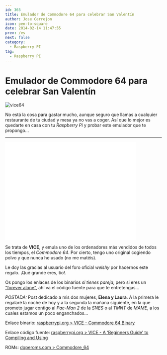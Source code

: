 ```yaml
---
id: 365
title: Emulador de Commodore 64 para celebrar San Valentín
author: Jose Cerrejon
icon: pen-to-square
date: 2014-02-14 11:47:55
prev: /es
next: false
category:
  - Raspberry PI
tag:
  - Raspberry PI
---
```


# Emulador de Commodore 64 para celebrar San Valentín

![vice64](/images/2014/02/vice64.png)

No está la cosa para gastar mucho, aunque seguro que llamas a cualquier restaurante de tu ciudad y mesa ya no vas a coger. Así que lo mejor es quedarte en casa con tu *Raspberry Pi* y probar este emulador que te propongo...

- - -
<iframe width="420" height="315" src="//www.youtube.com/embed/eY2gK1MPgh8" frameborder="0" allowfullscreen></iframe>

Se trata de **VICE**, y emula uno de los ordenadores más vendidos de todos los tiempos, el *Commodore 64*. Por cierto, tengo uno original cogiendo polvo y que nunca he usado (no me matéis).

Le doy las gracias al usuario del foro oficial *welshy* por hacernos este regalo. ¡Qué grande eres, tío!.

Os pongo los enlaces de los binarios _si tienes pareja_, pero si eres un ["forever alone"](http://knowyourmeme.com/memes/forever-alone), ahí va el código fuente para que te entretengas...

*POSTADA:* Post dedicado a mis dos mujeres, **Elena y Laura**. A la primera le regalaré la noche de hoy y a la segunda la mañana siguiente, en la que prometo jugar contigo al *Pac-Man 2* de la *SNES* o al *TMNT* de *MAME*, a los cuales estamos un poco enganchados...

Enlace binario: [raspberrypi.org > VICE - Commodore 64 Binary](http://www.raspberrypi.org/forum/viewtopic.php?f=78&t=69420)

Enlace código fuente: [raspberrypi.org > VICE - A ‘Beginners Guide’ to Compiling and Using](http://www.raspberrypi.org/forum/viewtopic.php?f=78&t=69353)

ROMs: [doperoms.com > Commodore_64](http://www.doperoms.com/roms/Commodore_64.html)
